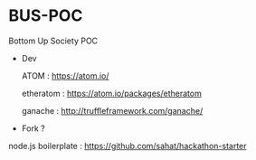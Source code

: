 # BUS-POC
Bottom Up Society POC

- Dev

  ATOM : https://atom.io/
  
  etheratom : https://atom.io/packages/etheratom

  ganache : http://truffleframework.com/ganache/

- Fork ?

node.js boilerplate : https://github.com/sahat/hackathon-starter

